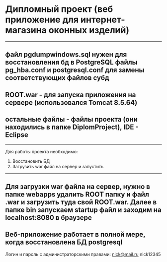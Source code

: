 # Дипломный проект (веб приложение для интернет-магазина оконных изделий)
---------------------------------------------------------------------------
файл pgdumpwindows.sql нужен для восстановления бд в PostgreSQL
файлы pg_hba.conf и postgresql.conf для замены соответствующих файлов субд
---------------------------------------------------------------------------
ROOT.war - для запуска приложения на сервере (использовался Tomcat 8.5.64)
---------------------------------------------------------------------------
остальные файлы - файлы проекта (они находились в папке DiplomProject), IDE - Eclipse
---------------------------------------------------------------------------
***************************************************************************
Для работы проекта необходимо:
1) Восстановить БД
2) Загрузить war файл на сервер и запустить
----------------------------------------------------------------------------
Для загрузки war файла на сервер, нужно в папке webapps удалить ROOT папку и файл .war и загрузить туда свой ROOT.war.
Далее в папке bin запускаем startup файл и заходим на localhost:8080 в браузере
-----------------------------------------------------------------------------
Веб-приложение работает в полной мере, когда восстановлена БД postgresql
-----------------------------------------------------------------------------
Логин и пароль с администраторскими правами: nick@mail.ru nick12345
